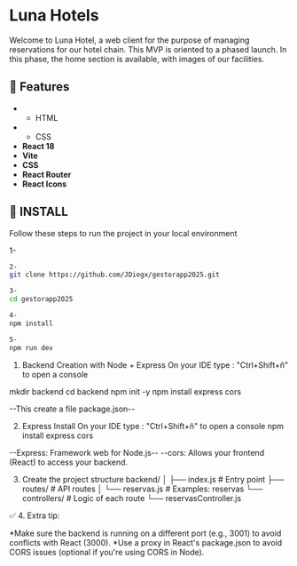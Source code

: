 
# Luna Hotels

Welcome to Luna Hotel, a web client for the purpose of managing reservations for our hotel chain. This MVP is oriented to a phased launch. In this phase, the home section is available, with images of our facilities.

## 🌟 Features

- * HTML
- * CSS
- **React 18**
- **Vite**
- **CSS**
- **React Router**
- **React Icons** 

## 🔧 INSTALL

Follow these steps to run the project in your local environment

1-
```bash
2-
git clone https://github.com/JDiegx/gestorapp2025.git

3-
cd gestorapp2025

4-
npm install

5-
npm run dev
```
1.  Backend Creation with  Node + Express
On your IDE type : "Ctrl+Shift+ñ" to open a console
 
mkdir backend
cd backend
npm init -y
npm install express cors

--This create a file package.json--


2. Express Install
On your IDE type : "Ctrl+Shift+ñ" to open a console
npm install express cors

--Express: Framework web for Node.js--
--cors: Allows your frontend (React) to access your backend.


3. Create the project structure
backend/
│
├── index.js         # Entry point
├── routes/          # API routes
│   └── reservas.js  # Examples: reservas
└── controllers/     # Logic of each route
    └── reservasController.js



✅ 4. Extra tip:

*Make sure the backend is running on a different port (e.g., 3001) to avoid conflicts with React (3000).
*Use a proxy in React's package.json to avoid CORS issues (optional if you're using CORS in Node).



